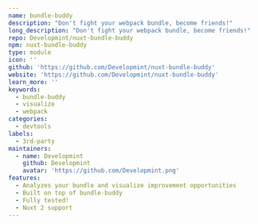 ```yaml
---
name: bundle-buddy
description: "Don't fight your webpack bundle, become friends!"
long_description: "Don't fight your webpack bundle, become friends!"
repo: Developmint/nuxt-bundle-buddy
npm: nuxt-bundle-buddy
type: module
icon: ''
github: 'https://github.com/Developmint/nuxt-bundle-buddy'
website: 'https://github.com/Developmint/nuxt-bundle-buddy'
learn_more: ''
keywords:
  - bundle-buddy
  - visualize
  - webpack
categories:
  - devtools
labels:
  - 3rd-party
maintainers:
  - name: Developmint
    github: Developmint
    avatar: 'https://github.com/Developmint.png'
features:
  - Analyzes your bundle and visualize improvement opportunities
  - Built on top of bundle-buddy
  - Fully tested!
  - Nuxt 2 support
---
```

